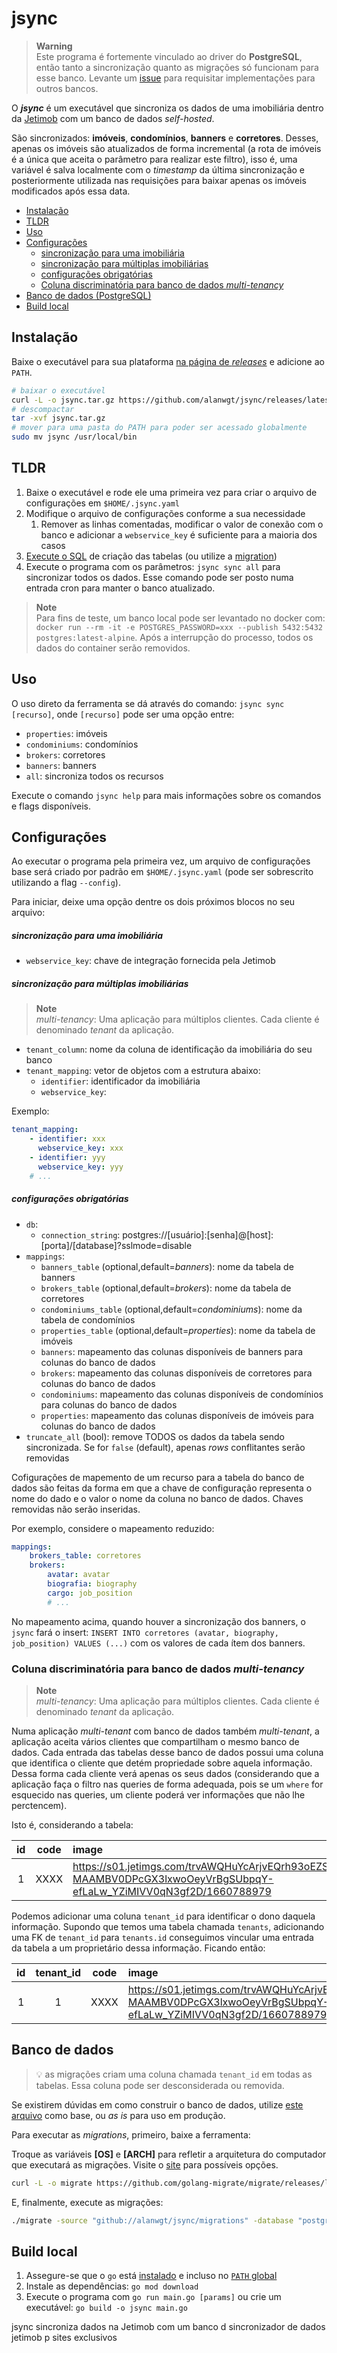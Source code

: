 jsync
=====

> **Warning** \
> Este programa é fortemente vinculado ao driver do **PostgreSQL**, então tanto a sincronização quanto as migrações só
> funcionam para esse banco. Levante um [issue](https://github.com/alanwgt/jsync/issues/new) para requisitar
> implementações para outros bancos.

O ***jsync*** é um executável que sincroniza os dados de uma imobiliária dentro da [Jetimob](https://www.jetimob.com/)
com um banco de dados *self-hosted*.

São sincronizados: **imóveis**, **condomínios**, **banners** e **corretores**. Desses, apenas os imóveis são atualizados
de forma incremental (a rota de imóveis é a única que aceita o parâmetro para realizar este filtro), isso é, uma variável
é salva localmente com o *timestamp* da última sincronização e posteriormente utilizada nas requisições para baixar
apenas os imóveis modificados após essa data.

<!-- TOC -->
* [Instalação](#instalao)
* [TLDR](#tldr)
* [Uso](#uso)
* [Configurações](#configuraes)
  * [sincronização para uma imobiliária](#sincronizao-para-uma-imobiliria)
  * [sincronização para múltiplas imobiliárias](#sincronizao-para-mltiplas-imobilirias)
  * [configurações obrigatórias](#configuraes-obrigatrias)
  * [Coluna discriminatória para banco de dados *multi-tenancy*](#coluna-discriminatria-para-banco-de-dados-multi-tenancy)
* [Banco de dados (PostgreSQL)](#banco-de-dados)
* [Build local](#build-local)
<!-- TOC -->

## Instalação

Baixe o executável para sua plataforma [na página de *releases*](https://github.com/alanwgt/jsync/releases) e adicione
ao `PATH`.

```bash
# baixar o executável
curl -L -o jsync.tar.gz https://github.com/alanwgt/jsync/releases/latest/download/jsync_[version]_[OS]_[ARCH].tar.gz
# descompactar
tar -xvf jsync.tar.gz
# mover para uma pasta do PATH para poder ser acessado globalmente
sudo mv jsync /usr/local/bin
```

## TLDR

1. Baixe o executável e rode ele uma primeira vez para criar o arquivo de configurações em `$HOME/.jsync.yaml`
2. Modifique o arquivo de configurações conforme a sua necessidade
    1. Remover as linhas comentadas, modificar o valor de conexão com o banco e adicionar a `webservice_key` é suficiente para a maioria dos casos
3. [Execute o SQL](./migrations/000001_create_tables.up.sql) de criação das tabelas (ou utilize a [migration](#banco-de-dados))
4. Execute o programa com os parâmetros: `jsync sync all` para sincronizar todos os dados. Esse comando pode ser posto
numa entrada cron para manter o banco atualizado.

> **Note** \
> Para fins de teste, um banco local pode ser levantado no docker com: `docker run --rm -it -e POSTGRES_PASSWORD=xxx --publish 5432:5432 postgres:latest-alpine`.
> Após a interrupção do processo, todos os dados do container serão removidos.

## Uso

O uso direto da ferramenta se dá através do comando: `jsync sync [recurso]`, onde `[recurso]` pode ser uma opção entre:

- `properties`: imóveis
- `condominiums`: condomínios
- `brokers`: corretores
- `banners`: banners
- `all`: sincroniza todos os recursos

Execute o comando `jsync help` para mais informações sobre os comandos e flags disponíveis.

## Configurações

Ao executar o programa pela primeira vez, um arquivo de configurações base será criado por padrão em `$HOME/.jsync.yaml`
(pode ser sobrescrito utilizando a flag `--config`).

Para iniciar, deixe uma opção dentre os dois próximos blocos no seu arquivo:

##### sincronização para uma imobiliária

- `webservice_key`: chave de integração fornecida pela Jetimob

##### sincronização para múltiplas imobiliárias

> **Note** \
> *multi-tenancy*: Uma aplicação para múltiplos clientes. Cada cliente é denominado *tenant* da aplicação.

- `tenant_column`: nome da coluna de identificação da imobiliária do seu banco
- `tenant_mapping`: vetor de objetos com a estrutura abaixo:
    - `identifier`: identificador da imobiliária
    - `webservice_key`: 

Exemplo:

```yaml
tenant_mapping:
    - identifier: xxx
      webservice_key: xxx
    - identifier: yyy
      webservice_key: yyy
    # ...
```

##### configurações obrigatórias

- `db`:
    - `connection_string`: postgres://[usuário]:[senha]@[host]:[porta]/[database]?sslmode=disable
- `mappings`:
    - `banners_table` (optional,default=*banners*): nome da tabela de banners
    - `brokers_table` (optional,default=*brokers*): nome da tabela de corretores
    - `condominiums_table` (optional,default=*condominiums*): nome da tabela de condomínios
    - `properties_table` (optional,default=*properties*): nome da tabela de imóveis
    - `banners`: mapeamento das colunas disponíveis de banners para colunas do banco de dados
    - `brokers`: mapeamento das colunas disponíveis de corretores para colunas do banco de dados
    - `condominiums`: mapeamento das colunas disponíveis de condomínios para colunas do banco de dados
    - `properties`: mapeamento das colunas disponíveis de imóveis para colunas do banco de dados
- `truncate_all` (bool): remove TODOS os dados da tabela sendo sincronizada. Se for `false` (default), apenas *rows* conflitantes serão removidas

Cofigurações de mapemento de um recurso para a tabela do banco de dados são feitas da forma em que a chave de
configuração representa o nome do dado e o valor o nome da coluna no banco de dados. Chaves removidas não serão
inseridas.

Por exemplo, considere o mapeamento reduzido:

```yaml
mappings:
    brokers_table: corretores
    brokers:
        avatar: avatar
        biografia: biography
        cargo: job_position
        # ... 
```

No mapeamento acima, quando houver a sincronização dos banners, o `jsync` fará o insert: `INSERT INTO corretores (avatar, biography, job_position) VALUES (...)`
com os valores de cada ítem dos banners.

### Coluna discriminatória para banco de dados *multi-tenancy*

> **Note** \
> *multi-tenancy*: Uma aplicação para múltiplos clientes. Cada cliente é denominado *tenant* da aplicação.

Numa aplicação *multi-tenant* com banco de dados também *multi-tenant*, a aplicação aceita vários clientes que compartilham
o mesmo banco de dados. Cada entrada das tabelas desse banco de dados possui uma coluna que identifica o cliente que detém
propriedade sobre aquela informação. Dessa forma cada cliente verá apenas os seus dados (considerando que a aplicação
faça o filtro nas queries de forma adequada, pois se um `where` for esquecido nas queries, um cliente poderá ver
informações que não lhe perctencem).

Isto é, considerando a tabela:

| id  | code | image                                                                                                                                   |
|:---:|:----:|:----------------------------------------------------------------------------------------------------------------------------------------|
|  1  | XXXX | https://s01.jetimgs.com/trvAWQHuYcArjvEQrh93oEZSAxK0Jz8p2OIdekopXlWDY5-MAAMBV0DPcGX3lxwoOeyVrBgSUbpqY-efLaLw_YZiMIVV0qN3gf2D/1660788979 |

Podemos adicionar uma coluna `tenant_id` para identificar o dono daquela informação. Supondo que temos uma tabela chamada
`tenants`, adicionando uma FK de `tenant_id` para `tenants.id` conseguimos vincular uma entrada da tabela a um proprietário
dessa informação. Ficando então:

| id  | tenant_id | code | image                                                                                                                                   |
|:---:|:---------:|:----:|:----------------------------------------------------------------------------------------------------------------------------------------|
|  1  |     1     | XXXX | https://s01.jetimgs.com/trvAWQHuYcArjvEQrh93oEZSAxK0Jz8p2OIdekopXlWDY5-MAAMBV0DPcGX3lxwoOeyVrBgSUbpqY-efLaLw_YZiMIVV0qN3gf2D/1660788979 |

## Banco de dados

> 💡 as migrações criam uma coluna chamada `tenant_id` em todas as tabelas. Essa coluna pode ser desconsiderada ou removida.

Se existirem dúvidas em como construir o banco de dados, utilize [este arquivo](./migrations/000001_create_tables.up.sql)
como base, ou *as is* para uso em produção.

Para executar as *migrations*, primeiro, baixe a ferramenta:

Troque as variáveis **[OS]** e **[ARCH]** para refletir a arquitetura do computador que executará as migrações. Visite o [site](https://github.com/golang-migrate/migrate/releases/latest) para possíveis opções.

```bash
curl -L -o migrate https://github.com/golang-migrate/migrate/releases/latest/download/migrate.[OS]-[ARCH].tar.gz
```

E, finalmente, execute as migrações:

```bash
./migrate -source "github://alanwgt/jsync/migrations" -database "postgres://[usuário]:[senha]@[host]:[porta]/[database]?sslmode=disable" up
```

## Build local

1. Assegure-se que o `go` está [instalado](https://go.dev/dl/) e incluso no [`PATH` global](https://go.dev/doc/install)
2. Instale as dependências: `go mod download`
3. Execute o programa com `go run main.go [params]` ou crie um executável: `go build -o jsync main.go`

jsync sincroniza dados na Jetimob com um banco d
sincronizador de dados jetimob p sites exclusivos
